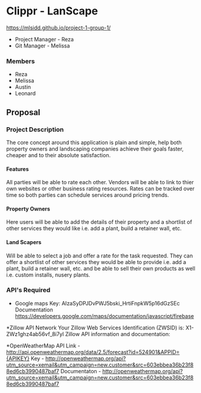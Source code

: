 # Clippr - LanScape
https://mlsidd.github.io/project-1-group-1/

* Project Manager - Reza
* Git Manager - Melissa

### Members
* Reza 
* Melissa
* Austin
* Leonard

## Proposal

### Project Description
The core concept around this application is plain and simple, help both property owners and landscaping companies achieve their goals faster, cheaper and to their absolute satisfaction. 
#### Features
All parties will be able to rate each other. Vendors will be able to link to thier own websites or other business rating resources. Rates can be tracked over time so both parties can schedule services around pricing trends. 
#### Property Owners
Here users will be able to add the details of their property and a
shortlist of other services they would like i.e. add a plant, build a
retainer wall, etc.
#### Land Scapers
Will be able to select a job and offer a rate for the task requested. They can offer a shortlist of other services they would be able to provide i.e. add a plant, build a retainer wall, etc. and be able to sell their own products as well i.e. custom installs, nusery plants.

### API's Required
* Google maps
Key: AIzaSyDPJDvPWJ5bski_HrtiFnpkW5p16dGzSEc
Documentation https://developers.google.com/maps/documentation/javascript/firebase

*Zillow API Network
Your Zillow Web Services Identification (ZWSID) is: X1-ZWz1ghz4ab56vf_8i7yl
Zillow API information and documentation:
 
*OpenWeatherMap API
Link - http://api.openweathermap.org/data/2.5/forecast?id=524901&APPID={APIKEY}
Key - http://openweathermap.org/api?utm_source=xemail&utm_campaign=new.customer&src=603ebbea36b23f88ed6cb3990487baf7
Documentaton - http://openweathermap.org/api?utm_source=xemail&utm_campaign=new.customer&src=603ebbea36b23f88ed6cb3990487baf7
